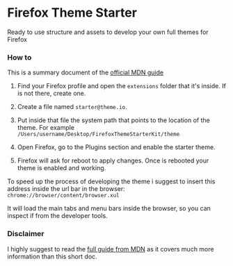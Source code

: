 # Firefox Theme Starter
Ready to use structure and assets to develop your own full themes for Firefox


### How to

This is a summary document of the [official MDN guide](https://developer.mozilla.org/en-US/docs/Building_a_Theme)

1. Find your Firefox profile and open the `extensions` folder that it's inside. If is not there, create one.

2. Create a file named `starter@theme.io`.

3. Put inside that file the system path that points to the location of the theme. For example `/Users/username/Desktop/FirefoxThemeStarterKit/theme`

4. Open Firefox, go to the Plugins section and enable the starter theme.

5.  Firefox will ask for reboot to apply changes. Once is rebooted your theme is enabled and working.


To speed up the process of developing the theme i suggest to insert this address inside the url bar in the browser:
`chrome://browser/content/browser.xul`

It will load the main tabs and menu bars inside the browser, so you can inspect if from the developer tools.

### Disclaimer

I highly suggest to read the [full guide from MDN](https://developer.mozilla.org/en-US/docs/Building_a_Theme) as it covers much more information than this short doc.
